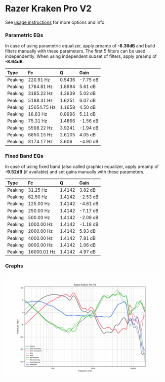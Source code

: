 # Razer Kraken Pro V2
See [usage instructions](https://github.com/jaakkopasanen/AutoEq#usage) for more options and info.

### Parametric EQs
In case of using parametric equalizer, apply preamp of **-8.36dB** and build filters manually
with these parameters. The first 5 filters can be used independently.
When using independent subset of filters, apply preamp of **-8.64dB**.

| Type    | Fc          |      Q | Gain     |
|:--------|:------------|:-------|:---------|
| Peaking | 220.91 Hz   | 0.5436 | -7.75 dB |
| Peaking | 1784.81 Hz  | 1.8994 | 5.61 dB  |
| Peaking | 3185.22 Hz  | 1.3939 | 5.02 dB  |
| Peaking | 5188.31 Hz  | 1.6251 | 6.07 dB  |
| Peaking | 15054.75 Hz | 1.1658 | 4.50 dB  |
| Peaking | 18.83 Hz    | 0.8996 | 5.11 dB  |
| Peaking | 75.31 Hz    | 1.4866 | -1.56 dB |
| Peaking | 5598.22 Hz  | 3.9241 | -1.94 dB |
| Peaking | 6850.15 Hz  | 2.6105 | 4.05 dB  |
| Peaking | 8174.17 Hz  | 3.606  | -4.90 dB |

### Fixed Band EQs
In case of using fixed band (also called graphic) equalizer, apply preamp of **-9.52dB**
(if available) and set gains manually with these parameters.

| Type    | Fc          |      Q | Gain     |
|:--------|:------------|:-------|:---------|
| Peaking | 31.25 Hz    | 1.4142 | 3.82 dB  |
| Peaking | 62.50 Hz    | 1.4142 | -2.53 dB |
| Peaking | 125.00 Hz   | 1.4142 | -4.61 dB |
| Peaking | 250.00 Hz   | 1.4142 | -7.17 dB |
| Peaking | 500.00 Hz   | 1.4142 | -2.09 dB |
| Peaking | 1000.00 Hz  | 1.4142 | -1.18 dB |
| Peaking | 2000.00 Hz  | 1.4142 | 5.93 dB  |
| Peaking | 4000.00 Hz  | 1.4142 | 7.81 dB  |
| Peaking | 8000.00 Hz  | 1.4142 | 1.06 dB  |
| Peaking | 16000.01 Hz | 1.4142 | 4.97 dB  |

### Graphs
![](./Razer%20Kraken%20Pro%20V2.png)